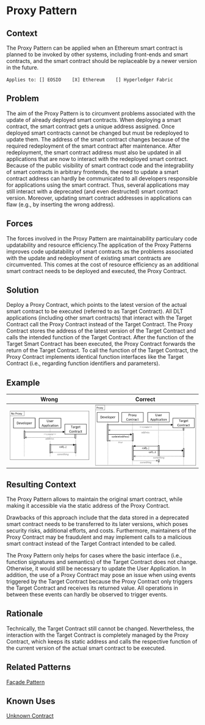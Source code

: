 # Proxy Pattern
## Context
The Proxy Pattern can be applied when an Ethereum smart contract is planned to be invoked by other systems, including front-ends and smart contracts, and the smart contract should be replaceable by a newer version in the future.

``Applies to: [] EOSIO    [X] Ethereum    [] Hyperledger Fabric``

## Problem
The aim of the Proxy Pattern is to circumvent problems associated with the update of already deployed smart contracts. When deploying a smart contract, the smart contract gets a unique address assigned. Once deployed smart contracts cannot be changed but must be redeployed to update them. The address of the smart contract changes because of the required redeployment of the smart contract after maintenance. After redeployment, the smart contract address must also be updated in all applications that are now to interact with the redeployed smart contract. Because of the public visibility of smart contract code and the integrability of smart contracts in arbitrary frontends, the need to update a smart contract address can hardly be communicated to all developers responsible for applications using the smart contract. Thus, several applications may still interact with a deprecated (and even destructed) smart contract version. Moreover, updating smart contract addresses in applications can flaw (e.g., by inserting the wrong address).

## Forces
The forces involved in the Proxy Pattern are maintainability particulary code updatability and resource efficiency.The application of the Proxy Patterns improves code updatability of smart contracts as the problems associated with the update and redeployment of existing smart contracts are circumvented. This comes at the cost of resource efficiency as an additional smart contract needs to be deployed and executed, the Proxy Contract.

## Solution
Deploy a Proxy Contract, which points to the latest version of the actual smart contract to be executed (referred to as Target Contract). All DLT applications (including other smart contracts) that interact with the Target Contract call the Proxy Contract instead of the Target Contract. The Proxy Contract stores the address of the latest version of the Target Contract and calls the intended function of the Target Contract. After the function of the Target Smart Contract has been executed, the Proxy Contract forwards the return of the Target Contract. To call the function of the Target Contract, the Proxy Contract implements identical function interfaces like the Target Contract (i.e., regarding function identifiers and parameters).

## Example

Wrong | Correct
------------- | -------------
![Wrong](Proxy%20Pattern%20-%20No%20Proxy.png)  | ![Correct](Proxy%20Pattern%20-%20Proxy.png)

## Resulting Context
The Proxy Pattern allows to maintain the original smart contract, while making it accessible via the static address of the Proxy Contract.

Drawbacks of this approach include that the data stored in a deprecated smart contract needs to be transferred to its later versions, which poses security risks, additional efforts, and costs. Furthermore, maintainers of the Proxy Contract may be fraudulent and may implement calls to a malicious smart contract instead of the Target Contract intended to be called.

The Proxy Pattern only helps for cases where the basic interface (i.e., function signatures and semantics) of the Target Contract does not change. Otherwise, it would still be necessary to update the User Application. In addition, the use of a Proxy Contract may pose an issue when using events triggered by the Target Contract because the Proxy Contract only triggers the Target Contract and receives its returned value. All operations in between these events can hardly be observed to trigger events.
## Rationale
Technically, the Target Contract still cannot be changed. Nevertheless, the interaction with the Target Contract is completely managed by the Proxy Contract, which keeps its static address and calls the respective function of the current version of the actual smart contract to be executed.
## Related Patterns
[Façade Pattern](/Architectural%20Patterns/Façade%20Pattern/README.md#context)
## Known Uses
[Unknown Contract](https://etherscan.io/bytecode-decompiler?a=0x09cabec1ead1c0ba254b09efb3ee13841712be14)
